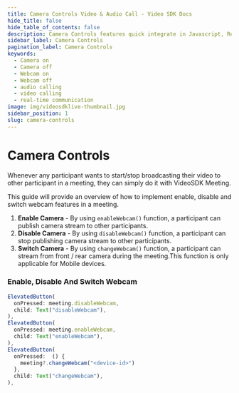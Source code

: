 ```yaml
---
title: Camera Controls Video & Audio Call - Video SDK Docs
hide_title: false
hide_table_of_contents: false
description: Camera Controls features quick integrate in Javascript, React JS, Android, IOS, React Native, Flutter with Video SDK to add live video & audio conferencing to your applications.
sidebar_label: Camera Controls
pagination_label: Camera Controls
keywords:
  - Camera on
  - Camera off
  - Webcam on
  - Webcam off
  - audio calling
  - video calling
  - real-time communication
image: img/videosdklive-thumbnail.jpg
sidebar_position: 1
slug: camera-controls
---
```


# Camera Controls

Whenever any participant wants to start/stop broadcasting their video to other participant in a meeting, they can simply do it with VideoSDK Meeting.

This guide will provide an overview of how to implement enable, disable and switch webcam features in a meeting.

1. **Enable Camera** - By using `enableWebcam()` function, a participant can publish camera stream to other participants.
2. **Disable Camera** - By using `disableWebcam()` function, a participant can stop publishing camera stream to other participants.
3. **Switch Camera** - By using `changeWebcam()` function, a participant can stream from front / rear camera during the meeting.This function is only applicable for Mobile devices.

### Enable, Disable And Switch Webcam

```js
ElevatedButton(
  onPressed: meeting.disableWebcam,
  child: Text("disableWebcam"),
),
ElevatedButton(
  onPressed: meeting.enableWebcam,
  child: Text("enableWebcam"),
),
ElevatedButton(
  onPressed:  () {
    meeting?.changeWebcam("<device-id>")
  },
  child: Text("changeWebcam"),
),
```
